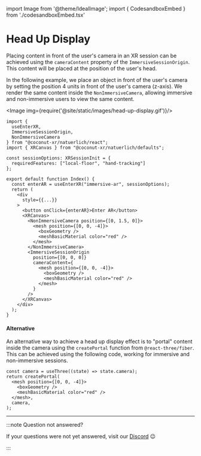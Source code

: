 import Image from '@theme/IdealImage';
import { CodesandboxEmbed } from './codesandboxEmbed.tsx'

# Head Up Display

Placing content in front of the user's camera in an XR session can be achieved using the `cameraContent` property of the `ImmersiveSessionOrigin`. This content will be placed at the position of the user's head.

In the following example, we place an object in front of the user's camera by setting the position 4 units in front of the user's camera (z-axis). We render the same content inside the `NonImmersiveCamera`, allowing immersive and non-immersive users to view the same content.

<CodesandboxEmbed path="natuerlich-hud-8plt6z"/>

<Image img={require('@site/static/images/head-up-display.gif')}/>


```tsx
import {
  useEnterXR,
  ImmersiveSessionOrigin,
  NonImmersiveCamera
} from "@coconut-xr/natuerlich/react";
import { XRCanvas } from "@coconut-xr/natuerlich/defaults";

const sessionOptions: XRSessionInit = {
  requiredFeatures: ["local-floor", "hand-tracking"]
};

export default function Index() {
  const enterAR = useEnterXR("immersive-ar", sessionOptions);
  return (
    <div
      style={{...}}
    >
      <button onClick={enterAR}>Enter AR</button>
      <XRCanvas>
        <NonImmersiveCamera position={[0, 1.5, 0]}>
          <mesh position={[0, 0, -4]}>
            <boxGeometry />
            <meshBasicMaterial color="red" />
          </mesh>
        </NonImmersiveCamera>
        <ImmersiveSessionOrigin
          position={[0, 0, 0]}
          cameraContent={
            <mesh position={[0, 0, -4]}>
              <boxGeometry />
              <meshBasicMaterial color="red" />
            </mesh>
          }
        />
      </XRCanvas>
    </div>
  );
}

```

#### Alternative

An alternative way to achieve a head up display effect is to "portal" content inside the camera using the `createPortal` function from `@react-three/fiber`.
This can be achieved using the following code, working for immersive and non-immersive sessions.

```tsx
const camera = useThree((state) => state.camera);
return createPortal(
  <mesh position={[0, 0, -4]}>
    <boxGeometry />
    <meshBasicMaterial color="red" />
  </mesh>,
  camera,
);
```

---

:::note Question not answered?

If your questions were not yet answered, visit our [Discord](https://discord.gg/NCYM8ujndE) 😉

:::
